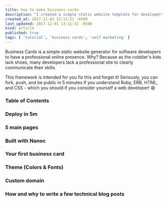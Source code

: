 ```yaml
---
title: how to make business cards
description: "I created a simple static website template for developers who don not have a professional website. This is a way for them to get one in less than 30 minutes!"
created_at: 2017-12-01 13:11:31 -0500
last_updated: 2017-12-01 13:11:31 -0500
kind: article
published: true
tags: [ 'tutorial', 'business cards', 'self marketing' ]
---
```


Business Cards is a simple static website generator for software developers to have a professional online presence. Why? Because as the cobbler's kids lack shoes, many developers lack a professional site to clearly communicate their skills.

This framework is intended for you fix this and forget it! Seriously, you can fork, push, and be public in 5 minutes if you understand Ruby, ERB, HTML, and CSS - which you should if you consider yourself a web developer! :smile:

### Table of Contents

<!-- more -->

### Deploy in 5m

### 5 main pages

### Built with Nanoc

### Your first business card

### Theme (Colors & Fonts)

### Custom domain

### How and why to write a few technical blog posts
